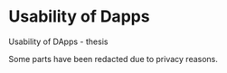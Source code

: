 # Usability of Dapps
Usability of DApps - thesis

Some parts have been redacted due to privacy reasons.
